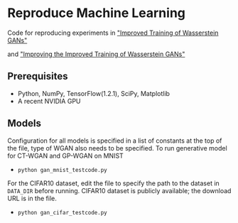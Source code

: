 Reproduce Machine Learning
=====================================

Code for reproducing experiments in ["Improved Training of Wasserstein GANs"](https://arxiv.org/abs/1704.00028)

and ["Improving the Improved Training of Wasserstein GANs"](https://openreview.net/pdf?id=SJx9GQb0-)



## Prerequisites

- Python, NumPy, TensorFlow(1.2.1), SciPy, Matplotlib
- A recent NVIDIA GPU

## Models

Configuration for all models is specified in a list of constants at the top of
the file, type of WGAN also needs to be specified. To run generative model for CT-WGAN and GP-WGAN on MNIST

- `python gan_mnist_testcode.py`

For the CIFAR10 dataset, edit the file to specify the path to the dataset in
`DATA_DIR` before running. CIFAR10 dataset is publicly available; the
download URL is in the file.

- `python gan_cifar_testcode.py`
